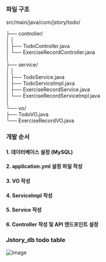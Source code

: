 ### 파일 구조

src/main/java/com/jstory/todo/

├── controller/ <br>
│   │ <br>
│   ├── TodoController.java <br>
│   └── ExerciseRecordController.java <br>
│ <br>
├── service/ <br>
│   │ <br>
│   ├── TodoService.java <br>
│   ├── TodoServiceImpl.java <br>
│   ├── ExerciseRecordService.java <br> 
│   └── ExerciseRecordServiceImpl.java <br>
│ <br>
└── vo/ <br>
    ├── TodoVO.java <br>
    └── ExerciseRecordVO.java <br>

    



### 개발 순서
#### 1. 데이터베이스 설정 (MySQL)

#### 2. application.yml 설정 파일 작성

#### 3. VO 작성

#### 4. ServiceImpl 작성

#### 5. Service 작성

#### 6. Controller 작성 및 API 엔드포인트 설정


### Jstory_db todo table

![image](https://github.com/user-attachments/assets/243cc4a7-d214-4d4c-9ca1-552e837b4f06)

